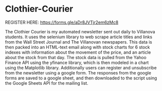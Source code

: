 # Clothier-Courier

REGISTER HERE:
https://forms.gle/aDr8JVTjr2em6zMc8

The Clothier Courier is my automated newsletter sent out daily to Villanova students. It uses the selenium library to web scrape article titles and links from the Wall Street Journal and The Villanovan newspapers. This data is then packed into an HTML-text email along with stock charts for 6 stock indexes with information about the movement of the price, and an article about the stock from that day. The stock data is pulled from the Yahoo Finance API using the yfinance library, which is then modeled in a chart using the Matplotlib library. Additionally users can register and unsubscribe from the newsletter using a google form. The responses from the google forms are saved to a google sheet, and then downloaded to the script using the Google Sheets API for the mailing list.
